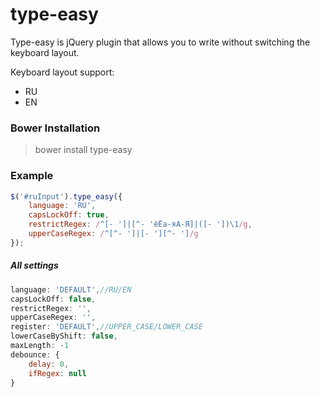 # type-easy
Type-easy is jQuery plugin that allows you to write without switching the keyboard layout.

Keyboard layout support:
- RU
- EN

### Bower Installation

> bower install type-easy

### Example

```javascript
$('#ruInput').type_easy({
    language: 'RU',
    capsLockOff: true,
    restrictRegex: /^[- ']|[^- 'ёЁа-яА-Я]|([- '])\1/g,
    upperCaseRegex: /^[^- ']|[- '][^- ']/g
});
```

##### All settings
```javascript
language: 'DEFAULT',//RU/EN
capsLockOff: false,
restrictRegex: '',
upperCaseRegex: '',
register: 'DEFAULT',//UPPER_CASE/LOWER_CASE
lowerCaseByShift: false,
maxLength: -1
debounce: {
    delay: 0,
    ifRegex: null
}
```
